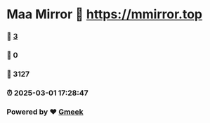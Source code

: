 # Maa Mirror :link: https://mmirror.top 
### :page_facing_up: [3](https://mmirror.top/tag.html) 
### :speech_balloon: 0 
### :hibiscus: 3127 
### :alarm_clock: 2025-03-01 17:28:47 
### Powered by :heart: [Gmeek](https://github.com/Meekdai/Gmeek)
